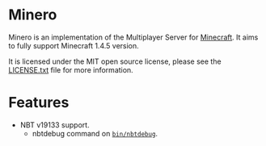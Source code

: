 Minero
======

Minero is an implementation of the Multiplayer Server for [Minecraft](http://www.minecraft.net). It aims to fully support Minecraft 1.4.5 version.

It is licensed under the MIT open source license, please see the [LICENSE.txt](https://github.com/toqueteos/minero/blob/master/LICENSE.txt) file for more information.

Features
========

- NBT v19133 support.
    - nbtdebug command on [`bin/nbtdebug`](https://github.com/toqueteos/minero/blob/master/bin/nbtdebug).
